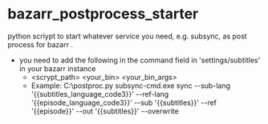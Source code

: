 # bazarr_postprocess_starter

python scriypt to start whatever service you need, e.g. subsync, as post process for bazarr .

* you need to add the following in the command field in 'settings/subtitles' in your bazarr instance
  * <scrypt_path> <your_bin> <your_bin_args>
  * Example: C:\postproc.py subsync-cmd.exe sync --sub-lang '{{subtitles_language_code3}}' --ref-lang '{{episode_language_code3}}' --sub '{{subtitles}}' --ref '{{episode}}' --out '{{subtitles}}' --overwrite
  
